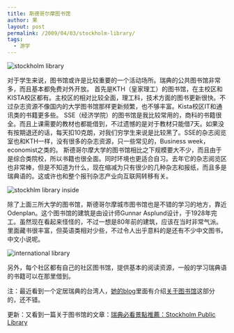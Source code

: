 ```yaml
---
title: 斯德哥尔摩图书馆
author: 果
layout: post
permalink: /2009/04/03/stockholm-library/
tags:
  - 游学
---
```


![stockholm library](http://pic.yupoo.com/lishugo/DmTi6se8/medish.jpg)

对于学生来说，图书馆或许是比较重要的一个活动场所。瑞典的公共图书馆非常多，而且基本都免费对外开放。 
首先是KTH（皇家理工）的图书馆，在主校区和KISTA校区都有。主校区的相对比较全面，理工科，技术方面的图书更新很快。不过杂志资源不像国内的大学图书馆那样更新频繁，也不够丰富。Kista校区IT和通讯类的书籍更多些。 
SSE（经济学院）的图书馆是我比较常用的，商科的书籍很全。而且上课需要的教材也都能借到，不过遗憾的是对于教材只能借7天。如果没有按期退还的话，每天扣10克朗，对我们穷学生来说是比较黑了。SSE的杂志阅览室也和KTH一样，没有很多的杂志资源，只一些常见的，Business week，economist之类的。 
斯德哥尔摩大学的图书馆相比之下规模要大不少，而且由于是综合类院校，所以书籍也很全面。同时环境也更适合自习。去年它的杂志阅览区也非常棒，但是不知道为什么，现在缩减为只有很少的几种杂志和报纸，而且多是瑞典语的。这或许也和整个报刊杂志产业向互联网转移有关。 

![stockhlm library inside](http://pic.yupoo.com/lishugo/DmTi5Ojo/medish.jpg)

除了上面三所大学的图书馆，斯德哥尔摩城市图书馆也是不错的学习的地方，靠近Odenplan。这个图书馆的建筑是由设计师Gunnar Asplund设计，于1928年完工。虽然现在看起来怪怪的，不过一想是80年前的建筑，应该在当时非常气派。里面藏书很丰富，但英语类相对少些，不过令人出乎意料的是还有不少中文图书，中文小说呢。 

![international library](http://pic.yupoo.com/lishugo/DmTgO84S/medish.jpg)

另外，每个社区都有自己的社区图书馆，提供基本的阅读资源，一般的学习瑞典语的书籍可以在那里借到。

注：最近看到一个定居瑞典的台湾人，[她的blog][1]里面有介绍[关于图书馆][2]这部分的，还不错。

更新：又看到一篇关于图书馆的文章：[瑞典必看景點推薦：Stockholm Public Library](http://casychen.blogspot.com/2008/02/stockholm-public-library.html)

 [1]: http://blog.yam.com/user/sweetchoklad.html
 [2]: http://www.vitaiwan.se/modules/news/article.php?storyid=51